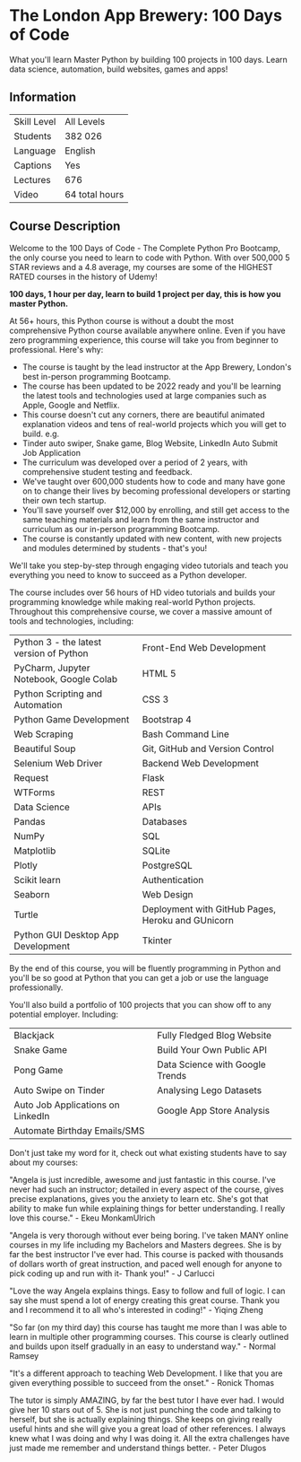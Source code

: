 <h1>The London App Brewery: 100 Days of Code</h1>
What you'll learn
Master Python by building 100 projects in 100 days. Learn data science, automation, build websites, games and apps!

<h2>Information</h2>
<div class="tg-wrap"><table>
<tbody>
  <tr>
    <td>Skill Level</td>
    <td>All Levels</td>
  </tr>
  <tr>
    <td>Students</td>
    <td>382 026</td>
  </tr>
  <tr>
    <td>Language</td>
    <td>English</td>
  </tr>
  <tr>
    <td>Captions</td>
    <td>Yes</td>
  </tr>
  <tr>
    <td>Lectures</td>
    <td>676</td>
  </tr>
  <tr>
    <td>Video</td>
    <td>64 total hours</td>
  </tr>
</tbody>
</table></div>

<h2>Course Description</h2>

Welcome to the 100 Days of Code - The Complete Python Pro Bootcamp, the only course you need to learn to code with Python. 
With over 500,000 5 STAR reviews and a 4.8 average, my courses are some of the HIGHEST RATED courses in the history of Udemy!  

<b>100 days, 1 hour per day, learn to build 1 project per day, this is how you master Python.</b>

At 56+ hours, this Python course is without a doubt the most comprehensive Python course available anywhere online. 
Even if you have zero programming experience, this course will take you from beginner to professional. Here's why:

- The course is taught by the lead instructor at the App Brewery, London's best in-person programming Bootcamp. 
- The course has been updated to be 2022 ready and you'll be learning the latest tools and technologies used at large companies such as Apple, Google and Netflix. 
- This course doesn't cut any corners, there are beautiful animated explanation videos and tens of real-world projects which you will get to build. e.g. 
- Tinder auto swiper, Snake game, Blog Website, LinkedIn Auto Submit Job Application 
- The curriculum was developed over a period of 2 years, with comprehensive student testing and feedback. 
- We've taught over 600,000 students how to code and many have gone on to change their lives by becoming professional developers or starting their own tech startup. 
- You'll save yourself over $12,000 by enrolling, and still get access to the same teaching materials and learn from the same instructor and curriculum as our in-person programming Bootcamp. 
- The course is constantly updated with new content, with new projects and modules determined by students - that's you!

We'll take you step-by-step through engaging video tutorials and teach you everything you need to know to succeed as a Python developer. 

The course includes over 56 hours of HD video tutorials and builds your programming knowledge while making real-world Python projects.
Throughout this comprehensive course, we cover a massive amount of tools and technologies, including:
<div class="tg-wrap"><table>
<tbody>
  <tr>
    <td>Python 3 - the latest version of Python</td>
    <td>Front-End Web Development</td>
  </tr>
  <tr>
    <td>PyCharm, Jupyter Notebook, Google Colab</td>
    <td>HTML 5</td>
  </tr>
  <tr>
    <td>Python Scripting and Automation</td>
    <td>CSS 3</td>
  </tr>
  <tr>
    <td>Python Game Development</td>
    <td>Bootstrap 4</td>
  </tr>
  <tr>
    <td>Web Scraping</td>
    <td>Bash Command Line</td>
  </tr>
  <tr>
    <td>Beautiful Soup</td>
    <td>Git, GitHub and Version Control</td>
  </tr>
  <tr>
    <td>Selenium Web Driver</td>
    <td>Backend Web Development</td>
  </tr>
  <tr>
    <td>Request</td>
    <td>Flask</td>
  </tr>
  <tr>
    <td>WTForms</td>
    <td>REST</td>
  </tr>
  <tr>
    <td>Data Science</td>
    <td>APIs</td>
  </tr>
  <tr>
    <td>Pandas</td>
    <td>Databases</td>
  </tr>
  <tr>
    <td>NumPy</td>
    <td>SQL</td>
  </tr>
  <tr>
    <td>Matplotlib</td>
    <td>SQLite</td>
  </tr>
  <tr>
    <td>Plotly</td>
    <td>PostgreSQL</td>
  </tr>
  <tr>
    <td>Scikit learn</td>
    <td>Authentication</td>
  </tr>
  <tr>
    <td>Seaborn</td>
    <td>Web Design</td>
  </tr>
  <tr>
    <td>Turtle</td>
    <td>Deployment with GitHub Pages, Heroku and GUnicorn</td>
  </tr>
  <tr>
    <td>Python GUI Desktop App Development</td>
    <td>Tkinter</td>
  </tr>
</tbody>
</table></div>

By the end of this course, you will be fluently programming in Python and you'll be so good at Python that you can get a job or use the language professionally.

You'll also build a portfolio of 100 projects that you can show off to any potential employer. Including:
<div class="tg-wrap"><table>
<tbody>
  <tr>
    <td>Blackjack</td>
    <td>Fully Fledged Blog Website</td>
  </tr>
  <tr>
    <td>Snake Game</td>
    <td>Build Your Own Public API</td>
  </tr>
  <tr>
    <td>Pong Game</td>
    <td>Data Science with Google Trends</td>
  </tr>
  <tr>
    <td>Auto Swipe on Tinder</td>
    <td>Analysing Lego Datasets</td>
  </tr>
  <tr>
    <td>Auto Job Applications on LinkedIn</td>
    <td>Google App Store Analysis</td>
  </tr>
  <tr>
    <td>Automate Birthday Emails/SMS</td>
    <td></td>
  </tr>
</tbody>
</table></div>

Don't just take my word for it, check out what existing students have to say about my courses:

"Angela is just incredible, awesome and just fantastic in this course. I've never had such an instructor; detailed in every aspect of the course, gives precise explanations, gives you the anxiety to learn etc. 
She's got that ability to make fun while explaining things for better understanding. I really love this course." - Ekeu MonkamUlrich

"Angela is very thorough without ever being boring. I've taken MANY online courses in my life including my Bachelors and Masters degrees. 
She is by far the best instructor I've ever had. 
This course is packed with thousands of dollars worth of great instruction, and paced well enough for anyone to pick coding up and run with it- Thank you!" - J Carlucci

"Love the way Angela explains things. Easy to follow and full of logic. I can say she must spend a lot of energy creating this great course. 
Thank you and I recommend it to all who's interested in coding!" - Yiqing Zheng

"So far (on my third day) this course has taught me more than I was able to learn in multiple other programming courses. 
This course is clearly outlined and builds upon itself gradually in an easy to understand way." - Normal Ramsey

"It's a different approach to teaching Web Development. 
I like that you are given everything possible to succeed from the onset." - Ronick Thomas

The tutor is simply AMAZING, by far the best tutor I have ever had. I would give her 10 stars out of 5. 
She is not just punching the code and talking to herself, but she is actually explaining things. She keeps on giving really useful hints and she will give you a great load of other references. 
I always knew what I was doing and why I was doing it. All the extra challenges have just made me remember and understand things better. - Peter Dlugos

